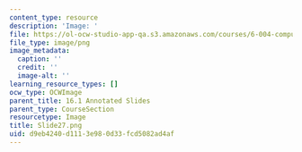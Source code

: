 ```yaml
---
content_type: resource
description: 'Image: '
file: https://ol-ocw-studio-app-qa.s3.amazonaws.com/courses/6-004-computation-structures-spring-2017/d9eb4240d1113e980d33fcd5082ad4af_Slide27.png
file_type: image/png
image_metadata:
  caption: ''
  credit: ''
  image-alt: ''
learning_resource_types: []
ocw_type: OCWImage
parent_title: 16.1 Annotated Slides
parent_type: CourseSection
resourcetype: Image
title: Slide27.png
uid: d9eb4240-d111-3e98-0d33-fcd5082ad4af
---
```

